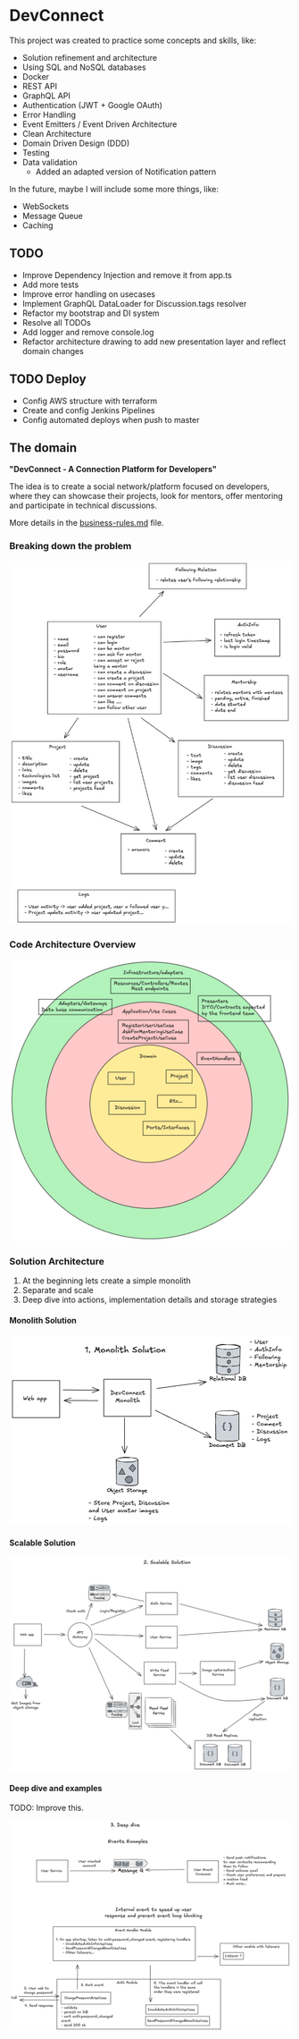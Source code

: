 # DevConnect

This project was created to practice some concepts and skills, like:

- Solution refinement and architecture
- Using SQL and NoSQL databases
- Docker
- REST API
- GraphQL API
- Authentication (JWT + Google OAuth)
- Error Handling
- Event Emitters / Event Driven Architecture
- Clean Architecture
- Domain Driven Design (DDD)
- Testing
- Data validation
  - Added an adapted version of Notification pattern

In the future, maybe I will include some more things, like:

- WebSockets
- Message Queue
- Caching

## TODO

- Improve Dependency Injection and remove it from app.ts
- Add more tests
- Improve error handling on usecases
- Implement GraphQL DataLoader for Discussion.tags resolver
- Refactor my bootstrap and DI system
- Resolve all TODOs
- Add logger and remove console.log
- Refactor architecture drawing to add new presentation layer and reflect domain changes

## TODO Deploy

- Config AWS structure with terraform
- Create and config Jenkins Pipelines
- Config automated deploys when push to master

## The domain

**"DevConnect - A Connection Platform for Developers"**

The idea is to create a social network/platform focused on developers, where they can showcase their projects, look for mentors, offer mentoring and participate in technical discussions.

More details in the [business-rules.md](./business-rules.md) file.

### Breaking down the problem

![](./architecture/problem-breakdown.excalidraw.png)

### Code Architecture Overview

![](./architecture/code-architecture-overview.excalidraw.png)

### Solution Architecture

1. At the beginning lets create a simple monolith
2. Separate and scale
3. Deep dive into actions, implementation details and storage strategies

#### Monolith Solution

![](./architecture/monolith-solution.excalidraw.png)

#### Scalable Solution

![](./architecture/scalable-solution.excalidraw.png)

#### Deep dive and examples

TODO: Improve this.

![](./architecture/deep-dive.excalidraw.png)
